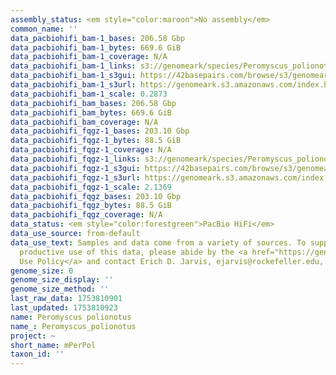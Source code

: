 ```yaml
---
assembly_status: <em style="color:maroon">No assembly</em>
common_name: ''
data_pacbiohifi_bam-1_bases: 206.58 Gbp
data_pacbiohifi_bam-1_bytes: 669.6 GiB
data_pacbiohifi_bam-1_coverage: N/A
data_pacbiohifi_bam-1_links: s3://genomeark/species/Peromyscus_polionotus/mPerPol1/genomic_data/pacbio_hifi/<br>
data_pacbiohifi_bam-1_s3gui: https://42basepairs.com/browse/s3/genomeark/species/Peromyscus_polionotus/mPerPol1/genomic_data/pacbio_hifi/
data_pacbiohifi_bam-1_s3url: https://genomeark.s3.amazonaws.com/index.html?prefix=species/Peromyscus_polionotus/mPerPol1/genomic_data/pacbio_hifi/
data_pacbiohifi_bam-1_scale: 0.2873
data_pacbiohifi_bam_bases: 206.58 Gbp
data_pacbiohifi_bam_bytes: 669.6 GiB
data_pacbiohifi_bam_coverage: N/A
data_pacbiohifi_fqgz-1_bases: 203.10 Gbp
data_pacbiohifi_fqgz-1_bytes: 88.5 GiB
data_pacbiohifi_fqgz-1_coverage: N/A
data_pacbiohifi_fqgz-1_links: s3://genomeark/species/Peromyscus_polionotus/mPerPol1/genomic_data/pacbio_hifi/<br>
data_pacbiohifi_fqgz-1_s3gui: https://42basepairs.com/browse/s3/genomeark/species/Peromyscus_polionotus/mPerPol1/genomic_data/pacbio_hifi/
data_pacbiohifi_fqgz-1_s3url: https://genomeark.s3.amazonaws.com/index.html?prefix=species/Peromyscus_polionotus/mPerPol1/genomic_data/pacbio_hifi/
data_pacbiohifi_fqgz-1_scale: 2.1369
data_pacbiohifi_fqgz_bases: 203.10 Gbp
data_pacbiohifi_fqgz_bytes: 88.5 GiB
data_pacbiohifi_fqgz_coverage: N/A
data_status: <em style="color:forestgreen">PacBio HiFi</em>
data_use_source: from-default
data_use_text: Samples and data come from a variety of sources. To support fair and
  productive use of this data, please abide by the <a href="https://genome10k.soe.ucsc.edu/data-use-policies/">Data
  Use Policy</a> and contact Erich D. Jarvis, ejarvis@rockefeller.edu, with any questions.
genome_size: 0
genome_size_display: ''
genome_size_method: ''
last_raw_data: 1753810901
last_updated: 1753810923
name: Peromyscus polionotus
name_: Peromyscus_polionotus
project: ~
short_name: mPerPol
taxon_id: ''
---
```

